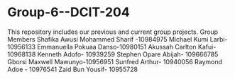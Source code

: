 # Group-6--DCIT-204
This repository includes our previous and current group projects.
Group Members
Shafika Awusi Mohammed Sharif -10984975
Michael Kumi Larbi- 10956133
Emmanuella Pokuaa Danso-10980151
Akussah Carlton Kafui-10968138
Kenneth Adofo- 10939259
Stephen Opare Abijah- 109666785
Gborsi Maxwell Mawunyo-10956951
Sunfred Arthur- 10940056
Raymond Adoe - 10976541
Zaid Bun Yousif- 10955728
